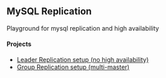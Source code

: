 ## MySQL Replication
Playground for mysql replication and high availability

#### Projects
- [Leader Replication setup (no high availability)](leader-follower-no-ha/README.md)
- [Group Replication setup (multi-master)](group-replication-multi-master/README.md)